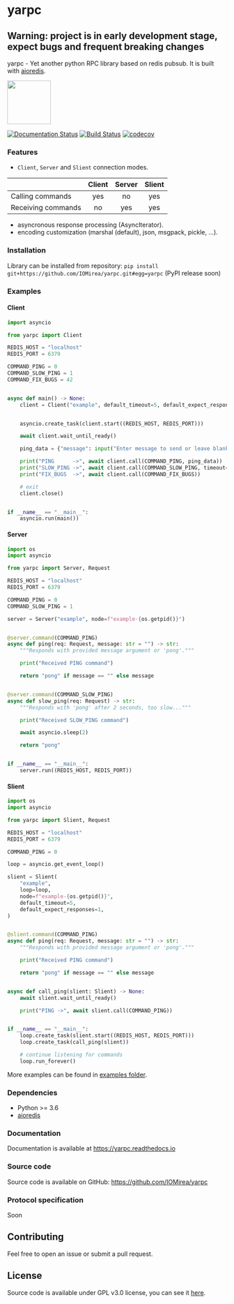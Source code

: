 # yarpc

## Warning: project is in early development stage, expect bugs and frequent breaking changes

yarpc - Yet another python RPC library based on redis pubsub. It is built with [aioredis](https://github.com/aio-libs/aioredis).

<img src="https://raw.githubusercontent.com/IOMirea/yarpc/master/docs/logo.png" height="100">

[![Documentation Status](https://readthedocs.org/projects/yarpc/badge/?version=latest)](https://yarpc.readthedocs.io/en/latest/?badge=latest)
[![Build Status](https://travis-ci.org/IOMirea/yarpc.svg?branch=master)](https://travis-ci.org/IOMirea/yarpc)
[![codecov](https://codecov.io/gh/IOMirea/yarpc/branch/master/graph/badge.svg)](https://codecov.io/gh/IOMirea/yarpc)

### Features
- `Client`, `Server` and `Slient` connection modes.

|                    | Client | Server | Slient |
| :----------------- | :----: | :----: | :----: |
| Calling commands   |   yes  |   no   |   yes  |
| Receiving commands |   no   |   yes  |   yes  |

- asyncronous response processing (AsyncIterator).
- encoding customization (marshal (default), json, msgpack, pickle, ...).

### Installation
Library can be installed from repository: `pip install git+https://github.com/IOMirea/yarpc.git#egg=yarpc` (PyPI release soon)

### Examples

#### Client
```python
import asyncio

from yarpc import Client

REDIS_HOST = "localhost"
REDIS_PORT = 6379

COMMAND_PING = 0
COMMAND_SLOW_PING = 1
COMMAND_FIX_BUGS = 42


async def main() -> None:
    client = Client("example", default_timeout=5, default_expect_responses=1)


    asyncio.create_task(client.start((REDIS_HOST, REDIS_PORT)))

    await client.wait_until_ready()

    ping_data = {"message": input("Enter message to send or leave blank: ")}

    print("PING      ->", await client.call(COMMAND_PING, ping_data))
    print("SLOW_PING ->", await client.call(COMMAND_SLOW_PING, timeout=1))
    print("FIX_BUGS  ->", await client.call(COMMAND_FIX_BUGS))

    # exit
    client.close()


if __name__ == "__main__":
    asyncio.run(main())
```


#### Server
```python
import os
import asyncio

from yarpc import Server, Request

REDIS_HOST = "localhost"
REDIS_PORT = 6379

COMMAND_PING = 0
COMMAND_SLOW_PING = 1

server = Server("example", node=f"example-{os.getpid()}")


@server.command(COMMAND_PING)
async def ping(req: Request, message: str = "") -> str:
    """Responds with provided message argument or 'pong'."""

    print("Received PING command")

    return "pong" if message == "" else message


@server.command(COMMAND_SLOW_PING)
async def slow_ping(req: Request) -> str:
    """Responds with 'pong' after 2 seconds, too slow..."""

    print("Received SLOW_PING command")

    await asyncio.sleep(2)

    return "pong"


if __name__ == "__main__":
    server.run((REDIS_HOST, REDIS_PORT))
```

#### Slient
```python
import os
import asyncio

from yarpc import Slient, Request

REDIS_HOST = "localhost"
REDIS_PORT = 6379

COMMAND_PING = 0

loop = asyncio.get_event_loop()

slient = Slient(
    "example",
    loop=loop,
    node=f"example-{os.getpid()}",
    default_timeout=5,
    default_expect_responses=1,
)


@slient.command(COMMAND_PING)
async def ping(req: Request, message: str = "") -> str:
    """Responds with provided message argument or 'pong'."""

    print("Received PING command")

    return "pong" if message == "" else message


async def call_ping(slient: Slient) -> None:
    await slient.wait_until_ready()

    print("PING ->", await slient.call(COMMAND_PING))


if __name__ == "__main__":
    loop.create_task(slient.start((REDIS_HOST, REDIS_PORT)))
    loop.create_task(call_ping(slient))

    # continue listening for commands
    loop.run_forever()
```

More examples can be found in [examples folder](https://github.com/IOMirea/yarpc/blob/master/examples).

### Dependencies
- Python >= 3.6
- [aioredis](https://github.com/aio-libs/aioredis)

### Documentation
Documentation is available at https://yarpc.readthedocs.io

### Source code
Source code is available on GitHub: https://github.com/IOMirea/yarpc

### Protocol specification
Soon

## Contributing
Feel free to open an issue or submit a pull request.  

## License
Source code is available under GPL v3.0 license, you can see it [here](https://github.com/IOMirea/yarpc/blob/master/LICENSE).
